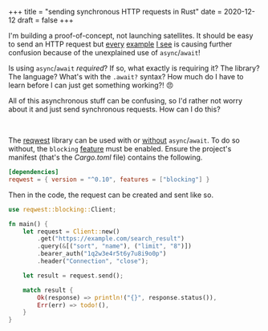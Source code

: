 +++
title = "sending synchronous HTTP requests in Rust"
date = 2020-12-12
draft = false
+++

I'm building a proof-of-concept, not launching satellites. It should be easy to
send an HTTP request but [every](https://blog.logrocket.com/the-state-of-rust-http-clients/#reqwest3)
[example](https://stackoverflow.com/a/14189088/3816796) [I see](https://blog.logrocket.com/the-state-of-rust-http-clients/#Surf5)
is causing further confusion because of the unexplained use of `async`/`await`!

Is using `async`/`await` _required_? If so, what exactly is requiring it?
The library? The language? What's with the `.await?` syntax? How much do I have
to learn before I can just get something working?! 😠

All of this asynchronous stuff can be confusing, so I'd rather not worry about
it and just send synchronous requests. How can I do this?

<br/>

The [reqwest] library can be used with or [without] `async`/`await`. To do so
without, the `blocking` [feature] must be enabled. Ensure the project's manifest
(that's the _Cargo.toml_ file) contains the following.

```toml
[dependencies]
reqwest = { version = "^0.10", features = ["blocking"] }
```

Then in the code, the request can be created and sent like so.

```rust
use reqwest::blocking::Client;

fn main() {
    let request = Client::new()
        .get("https://example.com/search_result")
        .query(&[("sort", "name"), ("limit", "8")])
        .bearer_auth("1q2w3e4r5t6y7u8i9o0p")
        .header("Connection", "close");

    let result = request.send();

    match result {
        Ok(response) => println!("{}", response.status()),
        Err(err) => todo!(),
    }
}
```

[reqwest]: https://docs.rs/reqwest/
[without]: https://github.com/seanmonstar/reqwest#blocking-client
[feature]: https://doc.rust-lang.org/cargo/reference/features.html
